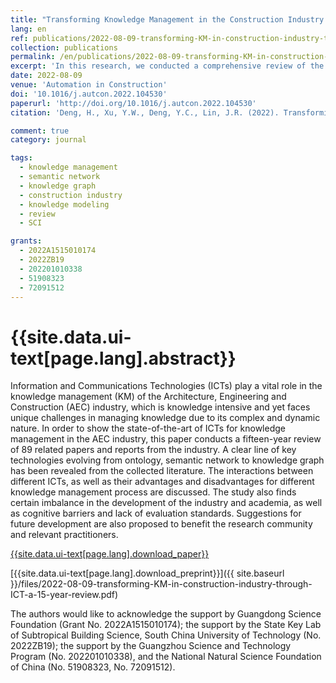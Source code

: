 ```yaml
---
title: "Transforming Knowledge Management in the Construction Industry through Information and Communications Technology: A 15-year Review"
lang: en
ref: publications/2022-08-09-transforming-KM-in-construction-industry-through-ICT-a-15-year-review
collection: publications
permalink: /en/publications/2022-08-09-transforming-KM-in-construction-industry-through-ICT-a-15-year-review
excerpt: 'In this research, we conducted a comprehensive review of the development of knowledge management in the construction industry as information and communication technology evolves in the past fifteen years, and potential directions and challenges both from the research and practice perspectives are discussed'
date: 2022-08-09
venue: 'Automation in Construction'
doi: '10.1016/j.autcon.2022.104530'
paperurl: 'http://doi.org/10.1016/j.autcon.2022.104530'
citation: 'Deng, H., Xu, Y.W., Deng, Y.C., Lin, J.R. (2022). Transforming Knowledge Management in the Construction Industry through Information and Communications Technology: A 15-year Review. <i>Automation in Construction</i>, 142, 104530. doi: 10.1016/j.autcon.2022.104530'

comment: true
category: journal

tags: 
  - knowledge management
  - semantic network
  - knowledge graph
  - construction industry
  - knowledge modeling
  - review
  - SCI

grants:
  - 2022A1515010174
  - 2022ZB19
  - 202201010338
  - 51908323
  - 72091512
---
```



{{site.data.ui-text[page.lang].abstract}}
====

Information and Communications Technologies (ICTs) play a vital role in the knowledge management (KM) of the Architecture, Engineering and Construction (AEC) industry, which is knowledge intensive and yet faces unique challenges in managing knowledge due to its complex and dynamic nature. In order to show the state-of-the-art of ICTs for knowledge management in the AEC industry, this paper conducts a fifteen-year review of 89 related papers and reports from the industry. A clear line of key technologies evolving from ontology, semantic network to knowledge graph has been revealed from the collected literature. The interactions between different ICTs, as well as their advantages and disadvantages for different knowledge management process are discussed. The study also finds certain imbalance in the development of the industry and academia, as well as cognitive barriers and lack of evaluation standards. Suggestions for future development are also proposed to benefit the research community and relevant practitioners. 

[{{site.data.ui-text[page.lang].download_paper}}]({{page.paperurl}})

[{{site.data.ui-text[page.lang].download_preprint}}]({{ site.baseurl }}/files/2022-08-09-transforming-KM-in-construction-industry-through-ICT-a-15-year-review.pdf)

The authors would like to acknowledge the support by Guangdong Science Foundation (Grant No. 2022A1515010174); the support by the State Key Lab of Subtropical Building Science, South China University of Technology (No. 2022ZB19); the support by the Guangzhou Science and Technology Program (No. 202201010338), and the National Natural Science Foundation of China (No. 51908323, No. 72091512).